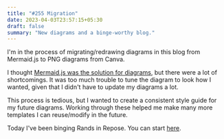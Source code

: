 ```yaml
---
title: "#255 Migration"
date: 2023-04-03T23:57:15+05:30
draft: false
summary: "New diagrams and a binge-worthy blog."
---
```


I'm in the process of migrating/redrawing diagrams in this blog from Mermaid.js to PNG diagrams from Canva.

I thought [Mermaid.js was the solution for diagrams](/posts/adding-diagrams-to-your-hugo-blog-with-mermaid/), but there were a lot of shortcomings. It was too much trouble to tune the diagram to look how I wanted, given that I didn't have to update my diagrams a lot.

This process is tedious, but I wanted to create a consistent style guide for my future diagrams. Working through these helped me make many more templates I can reuse/modify in the future.

Today I've been binging Rands in Repose. You can start [here](https://randsinrepose.com/dont-skip-this/).
